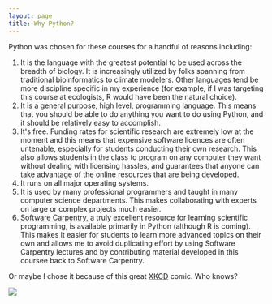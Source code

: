 ```yaml
---
layout: page
title: Why Python?
---
```


Python was chosen for these courses for a handful of reasons
including:

1.  It is the language with the greatest potential to be used across the
    breadth of biology. It is increasingly utilized by folks spanning
    from traditional bioinformatics to climate modelers. Other languages
    tend be more discipline specific in my experience (for example, if I
    was targeting this course at ecologists, R would have been the
    natural choice).
2.  It is a general purpose, high level, programming language. This
    means that you should be able to do anything you want to do using
    Python, and it should be relatively easy to accomplish.
3.  It's free. Funding rates for scientific research are extremely low
    at the moment and this means that expensive software licences are
    often untenable, especially for students conducting their own
    research. This also allows students in the class to program on any
    computer they want without dealing with licensing hassles, and
    guarantees that anyone can take advantage of the online resources
    that are being developed.
4.  It runs on all major operating systems.
5.  It is used by many professional programmers and taught in many
    computer science departments. This makes collaborating with experts
    on large or complex projects much easier.
6.  [Software Carpentry](http://software-carpentry.org), a truly
    excellent resource for learning scientific programming, is available
    primarily in Python (although R is coming). 
    This makes it easier for students to learn more
    advanced topics on their own and allows me to avoid duplicating
    effort by using Software Carpentry lectures and by contributing
    material developed in this coursee back to Software Carpentry.

Or maybe I chose it because of this great [XKCD](http://xkcd.com/)
comic. Who knows?

![](http://imgs.xkcd.com/comics/python.png)
